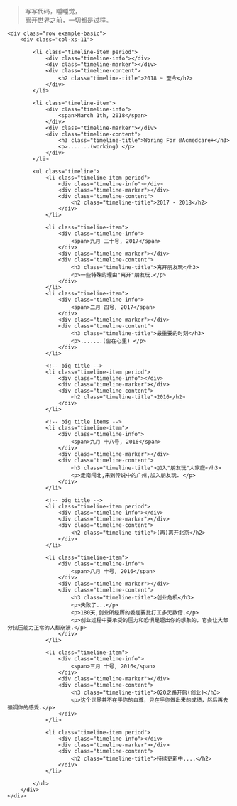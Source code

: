 > 写写代码，睡睡觉，  
> 离开世界之前，一切都是过程。



<div class="container-fluid2">

    <div class="row example-basic">
        <div class="col-xs-11">
        
            <li class="timeline-item period">
                <div class="timeline-info"></div>
                <div class="timeline-marker"></div>
                <div class="timeline-content">
                    <h2 class="timeline-title">2018 ~ 至今</h2>
                </div>
            </li>

            <li class="timeline-item">
                <div class="timeline-info">
                    <span>March 1th, 2018</span>
                </div>
                <div class="timeline-marker"></div>
                <div class="timeline-content">
                    <h3 class="timeline-title">Woring For @Acmedcare+</h3>
                    <p>.......(working) </p>
                </div>
            </li>
        
            <ul class="timeline">
                <li class="timeline-item period">
                    <div class="timeline-info"></div>
                    <div class="timeline-marker"></div>
                    <div class="timeline-content">
                        <h2 class="timeline-title">2017 - 2018</h2>
                    </div>
                </li>
                
                <li class="timeline-item">
                    <div class="timeline-info">
                        <span>九月 三十号, 2017</span>
                    </div>
                    <div class="timeline-marker"></div>
                    <div class="timeline-content">
                        <h3 class="timeline-title">离开朋友玩</h3>
                        <p>一些特殊的理由"离开"朋友玩.</p>
                    </div>
                </li>
                <li class="timeline-item">
                    <div class="timeline-info">
                        <span>二月 四号, 2017</span>
                    </div>
                    <div class="timeline-marker"></div>
                    <div class="timeline-content">
                        <h3 class="timeline-title">最重要的时刻</h3>
                        <p>.......(留在心里) </p>
                    </div>
                </li>
                
                <!-- big title -->
                <li class="timeline-item period">
                    <div class="timeline-info"></div>
                    <div class="timeline-marker"></div>
                    <div class="timeline-content">
                        <h2 class="timeline-title">2016</h2>
                    </div>
                </li>
                
                <!-- big title items -->
                <li class="timeline-item">
                    <div class="timeline-info">
                        <span>九月 十八号, 2016</span>
                    </div>
                    <div class="timeline-marker"></div>
                    <div class="timeline-content">
                        <h3 class="timeline-title">加入"朋友玩"大家庭</h3>
                        <p>走南闯北,来到传说中的广州,加入朋友玩. </p>
                    </div>
                </li>
                
                <!-- big title -->
                <li class="timeline-item period">
                    <div class="timeline-info"></div>
                    <div class="timeline-marker"></div>
                    <div class="timeline-content">
                        <h2 class="timeline-title">(再)离开北京</h2>
                    </div>
                </li>
                
                <li class="timeline-item">
                    <div class="timeline-info">
                        <span>八月 十号, 2016</span>
                    </div>
                    <div class="timeline-marker"></div>
                    <div class="timeline-content">
                        <h3 class="timeline-title">创业危机</h3>
                        <p>失败了...</p>
                        <p>180天,创业所经历的委屈要比打工多无数倍.</p>
                        <p>创业过程中要承受的压力和恐惧是超出你的想象的，它会让大部分抗压能力正常的人都崩溃.</p>
                    </div>
                </li>
                
                <li class="timeline-item">
                    <div class="timeline-info">
                        <span>三月 十号, 2016</span>
                    </div>
                    <div class="timeline-marker"></div>
                    <div class="timeline-content">
                        <h3 class="timeline-title">O2O之路开启(创业)</h3>
                        <p>这个世界并不在乎你的自尊，只在乎你做出来的成绩，然后再去强调你的感受.</p>
                    </div>
                </li>
                
                <li class="timeline-item period">
                    <div class="timeline-info"></div>
                    <div class="timeline-marker"></div>
                    <div class="timeline-content">
                        <h2 class="timeline-title">持续更新中....</h2>
                    </div>
                </li>
                
            </ul>
        </div>
    </div>
</div>
